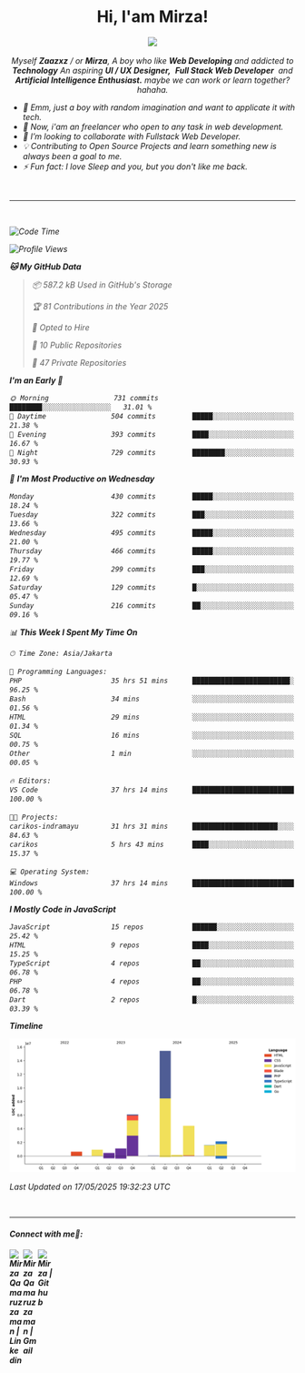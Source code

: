 <h1 align="center">Hi, I'am Mirza!</h1>
<p align="center">
  <a href="https://github.com/Ratheshan03/readme-typing-svg"><img src="https://readme-typing-svg.herokuapp.com?lines=UI+/+UX+Designer;Full+Stack+Web+Developer;IT+Enthusiast;Artificial+Intelligence+Addicted;&center=true&width=500&height=50"></a>
</p>

<p align="center">
  <em>
    Myself <b>Zaazxz</b> / or <b>Mirza</b>, A boy who like <b>Web Developing</b> and addicted to <b>Technology</b>
    An aspiring <b>UI / UX Designer,</b>&nbsp; <b>Full Stack Web Developer</b>&nbsp; and <b> Artificial Intelligence Enthusiast.</b> maybe we can work or learn together? hahaha.
  <br>
</p>

- 🧞 Emm, just a boy with random imagination and want to applicate it with tech.
- 🔭 Now, i'am an freelancer who open to any task in web development.
- 👯 I’m looking to collaborate with Fullstack Web Developer.
- 💡 Contributing to Open Source Projects and learn something new is always been a goal to me.
- ⚡ Fun fact: I love Sleep and you, but you don't like me back.
<br>

---

<br>

<!--START_SECTION:waka-->
![Code Time](http://img.shields.io/badge/Code%20Time-830%20hrs%2038%20mins-blue)

![Profile Views](http://img.shields.io/badge/Profile%20Views-0-blue)

**🐱 My GitHub Data** 

> 📦 587.2 kB Used in GitHub's Storage 
 > 
> 🏆 81 Contributions in the Year 2025
 > 
> 💼 Opted to Hire
 > 
> 📜 10 Public Repositories 
 > 
> 🔑 47 Private Repositories 
 > 
**I'm an Early 🐤** 

```text
🌞 Morning                731 commits         ████████░░░░░░░░░░░░░░░░░   31.01 % 
🌆 Daytime                504 commits         █████░░░░░░░░░░░░░░░░░░░░   21.38 % 
🌃 Evening                393 commits         ████░░░░░░░░░░░░░░░░░░░░░   16.67 % 
🌙 Night                  729 commits         ████████░░░░░░░░░░░░░░░░░   30.93 % 
```
📅 **I'm Most Productive on Wednesday** 

```text
Monday                   430 commits         █████░░░░░░░░░░░░░░░░░░░░   18.24 % 
Tuesday                  322 commits         ███░░░░░░░░░░░░░░░░░░░░░░   13.66 % 
Wednesday                495 commits         █████░░░░░░░░░░░░░░░░░░░░   21.00 % 
Thursday                 466 commits         █████░░░░░░░░░░░░░░░░░░░░   19.77 % 
Friday                   299 commits         ███░░░░░░░░░░░░░░░░░░░░░░   12.69 % 
Saturday                 129 commits         █░░░░░░░░░░░░░░░░░░░░░░░░   05.47 % 
Sunday                   216 commits         ██░░░░░░░░░░░░░░░░░░░░░░░   09.16 % 
```


📊 **This Week I Spent My Time On** 

```text
🕑︎ Time Zone: Asia/Jakarta

💬 Programming Languages: 
PHP                      35 hrs 51 mins      ████████████████████████░   96.25 % 
Bash                     34 mins             ░░░░░░░░░░░░░░░░░░░░░░░░░   01.56 % 
HTML                     29 mins             ░░░░░░░░░░░░░░░░░░░░░░░░░   01.34 % 
SQL                      16 mins             ░░░░░░░░░░░░░░░░░░░░░░░░░   00.75 % 
Other                    1 min               ░░░░░░░░░░░░░░░░░░░░░░░░░   00.05 % 

🔥 Editors: 
VS Code                  37 hrs 14 mins      █████████████████████████   100.00 % 

🐱‍💻 Projects: 
carikos-indramayu        31 hrs 31 mins      █████████████████████░░░░   84.63 % 
carikos                  5 hrs 43 mins       ████░░░░░░░░░░░░░░░░░░░░░   15.37 % 

💻 Operating System: 
Windows                  37 hrs 14 mins      █████████████████████████   100.00 % 
```

**I Mostly Code in JavaScript** 

```text
JavaScript               15 repos            ██████░░░░░░░░░░░░░░░░░░░   25.42 % 
HTML                     9 repos             ████░░░░░░░░░░░░░░░░░░░░░   15.25 % 
TypeScript               4 repos             ██░░░░░░░░░░░░░░░░░░░░░░░   06.78 % 
PHP                      4 repos             ██░░░░░░░░░░░░░░░░░░░░░░░   06.78 % 
Dart                     2 repos             █░░░░░░░░░░░░░░░░░░░░░░░░   03.39 % 
```



**Timeline**

![Lines of Code chart](https://raw.githubusercontent.com/zaazxz/zaazxz/main/assets/bar_graph.png)


 Last Updated on 17/05/2025 19:32:23 UTC
<!--END_SECTION:waka-->

<br>

---

<h4> Connect with me🤝: <h4>
  </hr>
  <a href="https://www.linkedin.com/in/mirzaqamaruzzaman18/">
   <img align="left" alt=" Mirza Qamaruzzaman | Linkedin" width="24px" src="https://www.vectorlogo.zone/logos/linkedin/linkedin-icon.svg" />
  </a>
  <a href="mailto:mirzaqamaruzzaman18@gmail.com">
    <img align="left" alt=" Mirza Qamaruzzaman | Gmail" width="26px" src="https://www.vectorlogo.zone/logos/gmail/gmail-icon.svg" />
  </a>
   <a href="https://github.com/zaazxz">
    <img align="left" alt=" Mirza | Github" width="26px" src="https://www.vectorlogo.zone/logos/github/github-tile.svg" />
  </a>
  <br>
